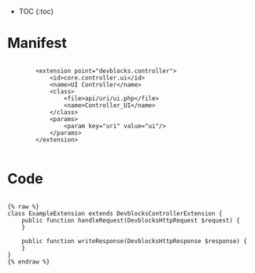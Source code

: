 * TOC
{:toc}

# Manifest

<pre>
<code class="language-xml">
		&lt;extension point=&quot;devblocks.controller&quot;&gt;
			&lt;id&gt;core.controller.ui&lt;/id&gt;
			&lt;name&gt;UI Controller&lt;/name&gt;
			&lt;class&gt;
				&lt;file&gt;api/uri/ui.php&lt;/file&gt;
				&lt;name&gt;Controller_UI&lt;/name&gt;
			&lt;/class&gt;
			&lt;params&gt;
				&lt;param key=&quot;uri&quot; value=&quot;ui&quot;/&gt;
			&lt;/params&gt;
		&lt;/extension&gt;
</code>
</pre>

# Code

<pre>
<code class="language-php">
{% raw %}
class ExampleExtension extends DevblocksControllerExtension {
	public function handleRequest(DevblocksHttpRequest $request) {
	}

	public function writeResponse(DevblocksHttpResponse $response) {
	}
}
{% endraw %}
</code>
</pre>

